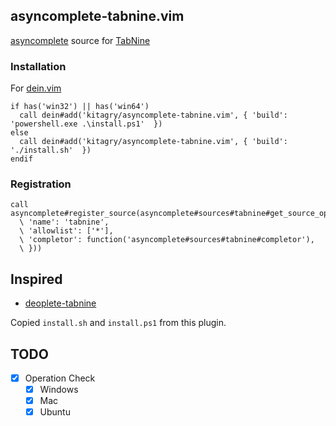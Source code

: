 ## asyncomplete-tabnine.vim

[asyncomplete](https://github.com/prabirshrestha/asyncomplete.vim) source for [TabNine](https://www.tabnine.com/)

### Installation

For [dein.vim](https://github.com/Shougo/dein.vim)

```vim
if has('win32') || has('win64')
  call dein#add('kitagry/asyncomplete-tabnine.vim', { 'build': 'powershell.exe .\install.ps1'  })
else
  call dein#add('kitagry/asyncomplete-tabnine.vim', { 'build': './install.sh'  })
endif
```

### Registration


```vim
call asyncomplete#register_source(asyncomplete#sources#tabnine#get_source_options({
  \ 'name': 'tabnine',
  \ 'allowlist': ['*'],
  \ 'completor': function('asyncomplete#sources#tabnine#completor'),
  \ }))
```

## Inspired

- [deoplete-tabnine](https://github.com/tbodt/deoplete-tabnine)

Copied `install.sh` and `install.ps1` from this plugin.

## TODO

- [x] Operation Check
    - [x] Windows
    - [x] Mac
    - [x] Ubuntu
